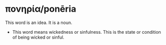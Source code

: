 # πονηρία/ponēria
This word is an idea. It is a noun.
* This word means wickedness or sinfulness. This is the state or condition of being wicked or sinful.
